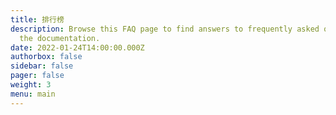 ```yaml
---
title: 排行榜
description: Browse this FAQ page to find answers to frequently asked questions that have not been covered elsewhere in
  the documentation.
date: 2022-01-24T14:00:00.000Z
authorbox: false
sidebar: false
pager: false
weight: 3
menu: main
---
```


